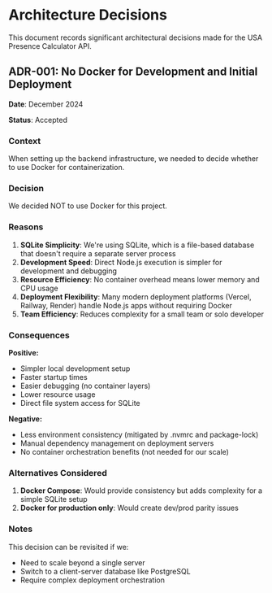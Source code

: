 # Architecture Decisions

This document records significant architectural decisions made for the USA Presence Calculator API.

## ADR-001: No Docker for Development and Initial Deployment

**Date**: December 2024

**Status**: Accepted

### Context

When setting up the backend infrastructure, we needed to decide whether to use Docker for containerization.

### Decision

We decided NOT to use Docker for this project.

### Reasons

1. **SQLite Simplicity**: We're using SQLite, which is a file-based database that doesn't require a separate server process
2. **Development Speed**: Direct Node.js execution is simpler for development and debugging
3. **Resource Efficiency**: No container overhead means lower memory and CPU usage
4. **Deployment Flexibility**: Many modern deployment platforms (Vercel, Railway, Render) handle Node.js apps without requiring Docker
5. **Team Efficiency**: Reduces complexity for a small team or solo developer

### Consequences

**Positive:**

- Simpler local development setup
- Faster startup times
- Easier debugging (no container layers)
- Lower resource usage
- Direct file system access for SQLite

**Negative:**

- Less environment consistency (mitigated by .nvmrc and package-lock)
- Manual dependency management on deployment servers
- No container orchestration benefits (not needed for our scale)

### Alternatives Considered

1. **Docker Compose**: Would provide consistency but adds complexity for a simple SQLite setup
2. **Docker for production only**: Would create dev/prod parity issues

### Notes

This decision can be revisited if we:

- Need to scale beyond a single server
- Switch to a client-server database like PostgreSQL
- Require complex deployment orchestration

